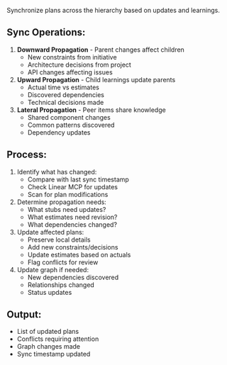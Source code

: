 Synchronize plans across the hierarchy based on updates and learnings.

## Sync Operations:
1. **Downward Propagation** - Parent changes affect children
   - New constraints from initiative
   - Architecture decisions from project
   - API changes affecting issues
2. **Upward Propagation** - Child learnings update parents
   - Actual time vs estimates
   - Discovered dependencies
   - Technical decisions made
3. **Lateral Propagation** - Peer items share knowledge
   - Shared component changes
   - Common patterns discovered
   - Dependency updates

## Process:
1. Identify what has changed:
   - Compare with last sync timestamp
   - Check Linear MCP for updates
   - Scan for plan modifications
2. Determine propagation needs:
   - What stubs need updates?
   - What estimates need revision?
   - What dependencies changed?
3. Update affected plans:
   - Preserve local details
   - Add new constraints/decisions
   - Update estimates based on actuals
   - Flag conflicts for review
4. Update graph if needed:
   - New dependencies discovered
   - Relationships changed
   - Status updates

## Output:
- List of updated plans
- Conflicts requiring attention
- Graph changes made
- Sync timestamp updated